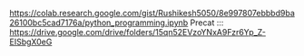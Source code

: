 https://colab.research.google.com/gist/Rushikesh5050/8e997807ebbbd9ba26100bc5cad7176a/python_programming.ipynb
Precat ::: https://drive.google.com/drive/folders/15qn52EVzoYNxA9Fzr6Yp_Z-EISbgX0eG
